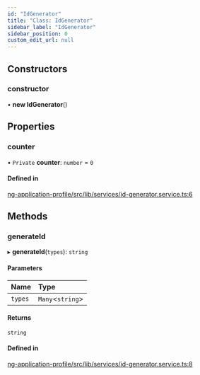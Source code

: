 ```yaml
---
id: "IdGenerator"
title: "Class: IdGenerator"
sidebar_label: "IdGenerator"
sidebar_position: 0
custom_edit_url: null
---
```


## Constructors

### constructor

• **new IdGenerator**()

## Properties

### counter

• `Private` **counter**: `number` = `0`

#### Defined in

[ng-application-profile/src/lib/services/id-generator.service.ts:6](https://github.com/cognizone/ng-cognizone/blob/0401c67/libs/ng-application-profile/src/lib/services/id-generator.service.ts#L6)

## Methods

### generateId

▸ **generateId**(`types`): `string`

#### Parameters

| Name | Type |
| :------ | :------ |
| `types` | `Many`<`string`\> |

#### Returns

`string`

#### Defined in

[ng-application-profile/src/lib/services/id-generator.service.ts:8](https://github.com/cognizone/ng-cognizone/blob/0401c67/libs/ng-application-profile/src/lib/services/id-generator.service.ts#L8)
